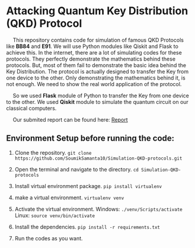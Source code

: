 # Attacking Quantum Key Distribution (QKD) Protocol

&emsp; This repository contains code for simulation of famous QKD Protocols like **BB84** and **E91**. We will use Python modules like Qiskit and Flask to achieve this. In the internet, there are a lot of simulating codes for these protocols. They perfectly demonstrate the mathematics behind these protocols. But, most of them fail to demonstrate the basic idea behind the Key Distribution. The protocol is actually designed to transfer the Key from one device to the other. Only demonstrating the mathematics behind it, is not enough. We need to show the real world application of the protocol.

&emsp; So we used **Flask** module of Python to transfer the Key from one device to the other. We used **Qiskit** module to simulate the quantum circuit on our classical computers.

&emsp; Our submited report can be found here: [Report](requirements.txt)

## Environment Setup before running the code:

1. Clone the repository.
```git clone https://github.com/SoumikSamanta10/Simulation-QKD-protocols.git```

2. Open the terminal and navigate to the directory.
```cd Simulation-QKD-protocols```

3. Install virtual environment package.
```pip install virtualenv```

4. make a virtual environment.
```virtualenv venv```

5. Activate the virtual environment.
Windows: ```./venv/Scripts/activate```
Linux: ```source venv/bin/activate```

6. Install the dependencies.
```pip install -r requirements.txt```

7. Run the codes as you want.
